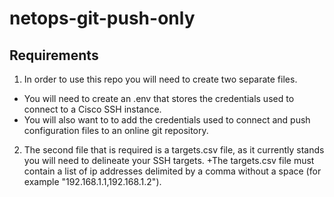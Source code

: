# netops-git-push-only

## Requirements
1. In order to use this repo you will need to create two separate files.
+ You will need to create an .env that stores the credentials used to connect to a Cisco SSH instance. 
+ You will also want to to add the credentials used to connect and push configuration files to an online git repository.
2. The second file that is required is a targets.csv file, as it currently stands you will need to delineate your SSH targets.
+The targets.csv file must contain a list of ip addresses delimited by a comma without a space (for example "192.168.1.1,192.168.1.2").
